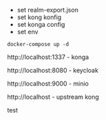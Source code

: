 - set realm-export.json
- set kong konfig
- set konga config
- set env

```
docker-compose up -d
```

http://localhost:1337 - konga

http://localhost:8080 - keycloak

http://localhost:9000 - minio

http://localhost - upstream kong

test 
